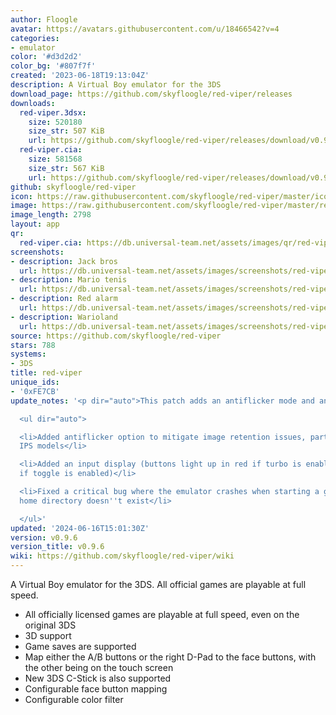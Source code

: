 ```yaml
---
author: Floogle
avatar: https://avatars.githubusercontent.com/u/18466542?v=4
categories:
- emulator
color: '#d3d2d2'
color_bg: '#807f7f'
created: '2023-06-18T19:13:04Z'
description: A Virtual Boy emulator for the 3DS
download_page: https://github.com/skyfloogle/red-viper/releases
downloads:
  red-viper.3dsx:
    size: 520180
    size_str: 507 KiB
    url: https://github.com/skyfloogle/red-viper/releases/download/v0.9.6/red-viper.3dsx
  red-viper.cia:
    size: 581568
    size_str: 567 KiB
    url: https://github.com/skyfloogle/red-viper/releases/download/v0.9.6/red-viper.cia
github: skyfloogle/red-viper
icon: https://raw.githubusercontent.com/skyfloogle/red-viper/master/icon.png
image: https://raw.githubusercontent.com/skyfloogle/red-viper/master/resources/banner.png
image_length: 2798
layout: app
qr:
  red-viper.cia: https://db.universal-team.net/assets/images/qr/red-viper-cia.png
screenshots:
- description: Jack bros
  url: https://db.universal-team.net/assets/images/screenshots/red-viper/jack-bros.png
- description: Mario tenis
  url: https://db.universal-team.net/assets/images/screenshots/red-viper/mario-tenis.png
- description: Red alarm
  url: https://db.universal-team.net/assets/images/screenshots/red-viper/red-alarm.png
- description: Warioland
  url: https://db.universal-team.net/assets/images/screenshots/red-viper/warioland.png
source: https://github.com/skyfloogle/red-viper
stars: 788
systems:
- 3DS
title: red-viper
unique_ids:
- '0xFE7CB'
update_notes: '<p dir="auto">This patch adds an antiflicker mode and an input display.</p>

  <ul dir="auto">

  <li>Added antiflicker option to mitigate image retention issues, particularly on
  IPS models</li>

  <li>Added an input display (buttons light up in red if turbo is enabled and blue
  if toggle is enabled)</li>

  <li>Fixed a critical bug where the emulator crashes when starting a game if the
  home directory doesn''t exist</li>

  </ul>'
updated: '2024-06-16T15:01:30Z'
version: v0.9.6
version_title: v0.9.6
wiki: https://github.com/skyfloogle/red-viper/wiki
---
```

A Virtual Boy emulator for the 3DS. All official games are playable at full speed.
* All officially licensed games are playable at full speed, even on the original 3DS
* 3D support
* Game saves are supported
* Map either the A/B buttons or the right D-Pad to the face buttons, with the other being on the touch screen
* New 3DS C-Stick is also supported
* Configurable face button mapping
* Configurable color filter